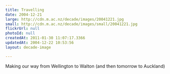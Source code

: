 ```yaml
---
title: Travelling
date: 2004-12-21
large: http://cdn.m.ac.nz/decade/images/20041221.jpg
small: http://cdn.m.ac.nz/decade/images/small/20041221.jpg
flickrUrl: null
photoId: null
createdAt: 2011-01-30 11:07:17.3366
updatedAt: 2004-12-22 10:53:56
layout: decade-image

---
```

Making our way from Wellington to Walton (and then tomorrow to Auckland)
